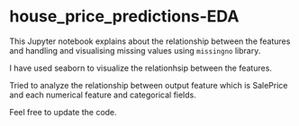 # house_price_predictions-EDA

This Jupyter notebook explains about the relationship between the features and 
handling and visualising missing values using `missingno` library.

I have used seaborn to visualize the relationhsip between the features.

Tried to analyze the relationship between output feature which is SalePrice and each numerical feature and categorical fields.

Feel free to update the code.
